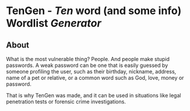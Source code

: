 # TenGen - _Ten_ word (and some info) Wordlist _Generator_

## About

What is the most vulnerable thing? People. And people make stupid passwords. A weak password can be one that is easily guessed by someone profiling the user, such as their birthday, nickname, address, name of a pet or relative, or a common word such as God, love, money or password.

That is why TenGen was made, and it can be used in situations like legal penetration tests or forensic crime investigations.
